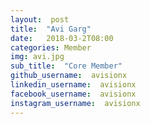 ```yaml
---
layout:  post
title:  "Avi Garg"
date:   2018-03-2T08:00
categories: Member
img: avi.jpg
sub_title:  "Core Member"
github_username:  avisionx
linkedin_username:  avisionx
facebook_username:  avisionx
instagram_username:  avisionx
---
```

